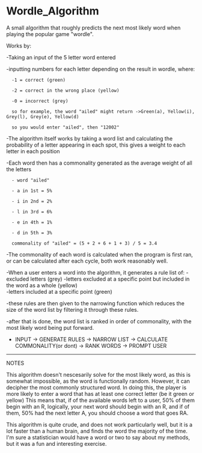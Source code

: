 # Wordle_Algorithm
A small algorithm that roughly predicts the next most likely word when playing the popular game "wordle".

Works by:

-Taking an input of the 5 letter word entered

-inputting numbers for each letter depending on the result in wordle, where:

      -1 = correct (green)
      
      -2 = correct in the wrong place (yellow)
      
      -0 = incorrect (grey)
      
      so for example, the word "ailed" might return ->Green(a), Yellow(i), Grey(l), Grey(e), Yellow(d)
      
      so you would enter "ailed", then "12002"

-The algorithm itself works by taking a word list and calculating the probability of a letter appearing in each spot, this gives a weight to each letter in each position

-Each word then has a commonality generated as the average weight of all the letters

      - word "ailed"
      
      - a in 1st = 5%
      
      - i in 2nd = 2%
      
      - l in 3rd = 6%
      
      - e in 4th = 1%
      
      - d in 5th = 3%
       
      commonality of "ailed" = (5 + 2 + 6 + 1 + 3) / 5 = 3.4

-The commonality of each word is calculated when the program is first ran, or can be calculated after each cycle, both work reasonably well.

-When a user enters a word into the algorithm, it generates a rule list of:
      -excluded letters (grey)
      -letters excluded at a specific point but included in the word as a whole (yellow)  
      -letters included at a specific point (green)

-these rules are then given to the narrowing function which reduces the size of the word list by filtering it through these rules.

-after that is done, the word list is ranked in order of commonality, with the most likely word being put forward.

- INPUT -> GENERATE RULES -> NARROW LIST -> CALCULATE COMMONALITY(or dont) -> RANK WORDS -> PROMPT USER

---
NOTES

This algorithm doesn't nescesarily solve for the most likely word, as this is somewhat impossible, as the word is functionally random.
However, it can decipher the most commonly structured word.
In doing this, the player is more likely to enter a word that has at least one correct letter (be it green or yellow)
This means that, if of the available words left to a user, 50% of them begin with an R, logically, your next word should begin with an R, and if of them, 50% had the next letter A, you should choose a word that goes RA.

This algorithm is quite crude, and does not work particularly well, but it is a lot faster than a human brain, and finds the word the majority of the time. I'm sure a statistician would have a word or two to say about my methods, but it was a fun and interesting exercise.
